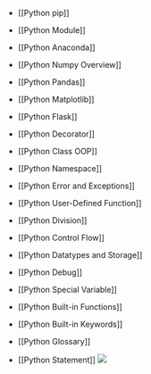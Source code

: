- [[Python pip]]
- [[Python Module]]
- [[Python Anaconda]]
- [[Python Numpy Overview]]
- [[Python Pandas]]
- [[Python Matplotlib]]

- [[Python Flask]]

- [[Python Decorator]]
- [[Python Class OOP]]
- [[Python Namespace]]
- [[Python Error and Exceptions]]
- [[Python User-Defined Function]]
- [[Python Division]]
- [[Python Control Flow]]
- [[Python Datatypes and Storage]]
- [[Python Debug]]
- [[Python Special Variable]]
- [[Python Built-in Functions]]
- [[Python Built-in Keywords]]
- [[Python Glossary]]
- [[Python Statement]]
![](https://s2.loli.net/2022/03/21/Lc4jV5OZUEBYaIk.png)

